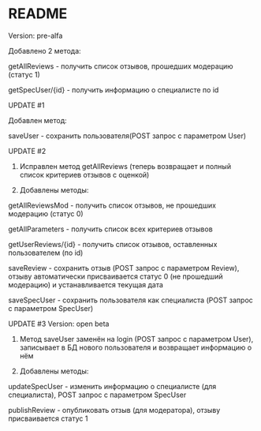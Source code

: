 # README #
Version: pre-alfa

Добавлено 2 метода:

getAllReviews - получить список отзывов, прошедших модерацию (статус 1)

getSpecUser/{id} - получить информацию о специалисте по id

UPDATE #1

Добавлен метод:

saveUser - сохранить пользователя(POST запрос с параметром User)

UPDATE #2

1. Исправлен метод getAllReviews (теперь возвращает и полный список критериев отзывов с оценкой)

2. Добавлены методы:

getAllReviewsMod - получить список отзывов, не прошедших модерацию (статус 0)

getAllParameters - получить список всех критериев отзывов

getUserReviews/{id} - получить список отзывов, оставленных пользователем (по id)

saveReview - сохранить отзыв (POST запрос с параметром Review), отзыву автоматически присваивается статус 0 (не прошедший модерацию) и устанавливается текущая дата

saveSpecUser - сохранить пользователя как специалиста (POST запрос с параметром SpecUser)

UPDATE #3
Version: open beta

1. Метод saveUser заменён на login (POST запрос с параметром User), записывает в БД нового пользователя и возвращает информацию о нём

2. Добавлены методы:

updateSpecUser - изменить информацию о специалисте (для специалиста), POST запрос с параметром SpecUser

publishReview - опубликовать отзыв (для модератора), отзыву присваивается статус 1